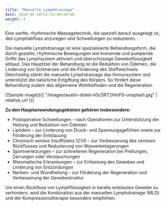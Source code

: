 ```yaml
---
title: "Manuelle Lymphdrainage"
date: 2019-05-18T12:33:46+10:00
weight: 4
---
```


Eine sanfte, rhythmische Massagetechnik, die speziell darauf ausgelegt ist, den Lymphabfluss anzuregen und Schwellungen zu reduzieren.

Die manuelle Lymphdrainage ist eine spezialisierte Behandlungsform, die durch gezielte, rhythmische Bewegungen wie kreisende und pumpende Griffe das Lymphsystem aktiviert und überschüssige Gewebsflüssigkeit abbaut. Das Hauptziel der Behandlung ist die Reduktion von Ödemen, die Linderung von Schmerzen und die Förderung des Stoffwechsels. Gleichzeitig stärkt die manuelle Lymphdrainage das Immunsystem und unterstützt die natürliche Entgiftung des Körpers. So fördert diese Behandlung zudem das allgemeine Wohlbefinden und die Regeneration.

![Sample image]({{ "/images/austin-distel-nGc5RT2HmF0-unsplash.jpg" | relative_url }})

**Zu den Hauptanwendungsgebieten gehören insbesondere:**
* Postoperative Schwellungen – nach Operationen zur Unterstützung der Heilung und Reduktion von Ödemen
* Lipödem – zur Linderung von Druck- und Spannungsgefühlen sowie zur Förderung der Entstauung
* Chronisch venöse Insuffizienz (CVI) – zur Verbesserung des venösen Rückflusses und Reduzierung von Wassereinlagerungen
* Sportverletzungen – zur schnelleren Regeneration bei Prellungen, Zerrungen oder Verstauchungen
* Rheumatische Erkrankungen – zur Entlastung des Gewebes und Linderung von Entzündungen
* Narben- und Wundheilung – zur Förderung der Regeneration und Verbesserung der Gewebestruktur

Um einen Rückfluss von Lymphflüssigkeit in bereits entstautes Gewebe zu verhindern, wird die Kombination aus der manuellen Lymphdrainage (MLD) und der Kompressionstherapie besonders empfohlen.
